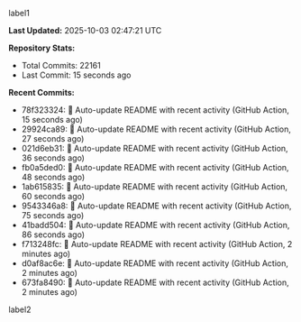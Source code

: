 
label1 
<!-- ACTIVITY_START -->
**Last Updated:** 2025-10-03 02:47:21 UTC

**Repository Stats:**
- Total Commits: 22161
- Last Commit: 15 seconds ago

**Recent Commits:**
- 78f323324: 🤖 Auto-update README with recent activity (GitHub Action, 15 seconds ago)
- 29924ca89: 🤖 Auto-update README with recent activity (GitHub Action, 27 seconds ago)
- 021d6eb31: 🤖 Auto-update README with recent activity (GitHub Action, 36 seconds ago)
- fb0a5ded0: 🤖 Auto-update README with recent activity (GitHub Action, 48 seconds ago)
- 1ab615835: 🤖 Auto-update README with recent activity (GitHub Action, 60 seconds ago)
- 9543346a8: 🤖 Auto-update README with recent activity (GitHub Action, 75 seconds ago)
- 41badd504: 🤖 Auto-update README with recent activity (GitHub Action, 86 seconds ago)
- f713248fc: 🤖 Auto-update README with recent activity (GitHub Action, 2 minutes ago)
- d0af8ac6e: 🤖 Auto-update README with recent activity (GitHub Action, 2 minutes ago)
- 673fa8490: 🤖 Auto-update README with recent activity (GitHub Action, 2 minutes ago)
<!-- ACTIVITY_END -->

label2
